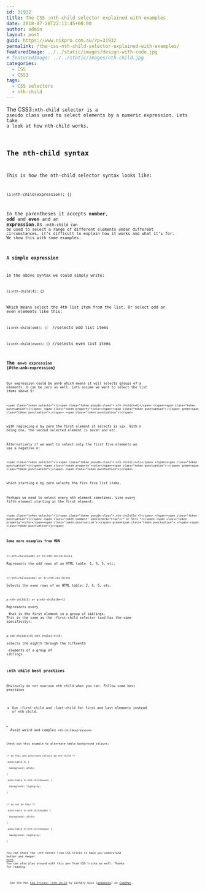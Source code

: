 ```yaml
---
id: 31932
title: The CSS :nth-child selector explained with examples
date: 2018-07-28T22:13:45+00:00
author: admin
layout: post
guid: https://www.nikpro.com.au/?p=31932
permalink: /the-css-nth-child-selector-explained-with-examples/
featuredImage: ../../static/images/design-with-code.jpg
# featuredImage: ../../static/images/nth-child.jpg
categories:
  - CSS
  - CSS3
tags:
  - CSS selectors
  - nth-child
---
```

The CSS3<code class=" language-undefined">:nth-child selector is a pseudo class used to select elements by a numeric expression. Lets take a look at how nth-child works.

## The nth-child syntax

This is how the nth-child selector syntax looks like:

`li:nth-child(expression); {}`

In the parentheses it accepts **number**, **odd** and **even** and an **expression**.As <code class=" language-undefined">:nth-child can be used to select a range of different elements under different circumstances, it’s difficult to explain how it works and what it’s for. We show this with some examples.

### A simple expression

In the above syntax we could simply write:

`li:nth-child(4); {}`

Which means select the 4th list item from the list. Or select odd or even elements like this:

`li:nth-child(odd); {} ` //selects odd list items

`li:nth-child(even); {}` //selects even list items

### The <code class=" language-undefined">an+b expression {#the-anb-expression}

Our expression could be an+b which means it will selects groups of a elements. b can be zero as well. Lets assume we want to select the list items above 5:

`<span class="token selector">li<span class="token pseudo-class">:nth-child(n+6)</span> </span><span class="token punctuation">{</span> <span class="token property">color</span><span class="token punctuation">:</span> green<span class="token punctuation">;</span> <span class="token punctuation">}</span>`

with replacing n by zero the first element it selects is six. With n being one, the second selected element is seven and etc.

Alternatively if we want to select only the first five elements we use a negative n:

`<span class="token selector">li<span class="token pseudo-class">:nth-child(-n+5)</span> </span><span class="token punctuation">{</span> <span class="token property">color</span><span class="token punctuation">:</span> green<span class="token punctuation">;</span> <span class="token punctuation">}</span>`

which starting n by zero selects the firs five list items.

Perhaps we need to select every nth element sometimes. Like every fifth element starting at the first element:

`<span class="token selector">li<span class="token pseudo-class">:nth-child(5n-4)</span> </span><span class="token punctuation">{</span> <span class="token comment" spellcheck="true">/* or 5n+1 */</span> <span class="token property">color</span><span class="token punctuation">:</span> green<span class="token punctuation">;</span> <span class="token punctuation">}</span>`

#### Some more examples from MDN

`tr:nth-child(odd) or tr:nth-child(2n+1)`  
Represents the odd rows of an HTML table: 1, 3, 5, etc.

`tr:nth-child(even) or tr:nth-child(2n)`  
Selects the even rows of an HTML table: 2, 4, 6, etc.

`p:nth-child(1) or p:nth-child(0n+1)`  
Represents every <p> that is the first element in a group of siblings. This is the same as the :first-child selector (and has the same specificity).

`p:nth-child(n+8):nth-child(-n+15)`  
selects the eighth through the fifteenth <p> elements of a group of siblings.

### :nth child best practices

Obviously do not overuse nth child when you can. Follow some best practices 

  * Use :first-child and :last-child for first and last elements instead of nth-child.
<li id="tip-4-avoid-weird-and-complex-nth-childnbspexpressions">
  Avoid weird and complex <code class=" language-undefined">nth-childexpressions
</li>

Check out this example to alternate table background colours:

`/* do this and alternate colours by nth-child */`  
`.data-table tr {`  
`  background: white;`  
`}`  
`.data-table tr:nth-child(even) {`  
`  background: lightgrey;`  
`}`

`/* do not do this */`  
`.data-table tr:nth-child(odd) {`  
`  background: white;`  
`}`  
`.data-table tr:nth-child(even) {`  
`  background: lightgrey;`  
`}`

You can check the :nth tester from CSS tricks to make you understand better and deeper <a href="https://css-tricks.com/examples/nth-child-tester/" target="_blank" rel="noopener noreferrer">here</a>. You can also play around with this pen from CSS tricks as well. Thanks for reading.

<p class="codepen" data-height="500" data-theme-id="0" data-slug-hash="ALiBx" data-default-tab="html,result" data-user="zakkain" data-pen-title="CSS-Tricks: :nth-child">
  See the Pen <a href="https://codepen.io/zakkain/pen/ALiBx/">CSS-Tricks: :nth-child</a> by Zachary Kain (<a href="https://codepen.io/zakkain">@zakkain</a>) on <a href="https://codepen.io">CodePen</a>.
</p>